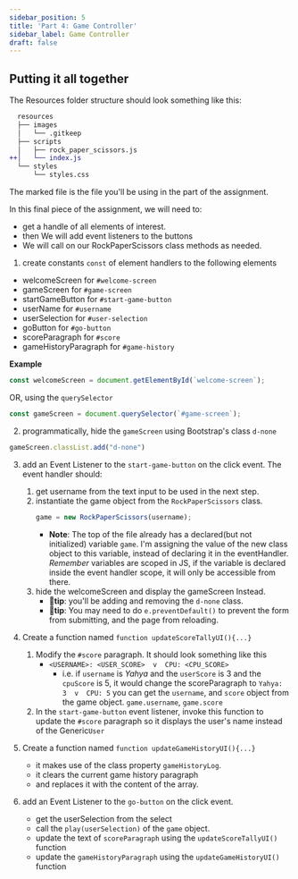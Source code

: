 ```yaml
---
sidebar_position: 5
title: 'Part 4: Game Controller'
sidebar_label: Game Controller
draft: false
---
```


## Putting it all together

The Resources folder structure should look something like this:
```diff
  resources
  ├── images
  │   └── .gitkeep
  ├── scripts
  │   ├── rock_paper_scissors.js
++│   └── index.js
  └── styles
      └── styles.css
```
The marked file is the file you'll be using in the part of the assignment.

In this final piece of the assignment, we will need to:
* get a handle of all elements of interest.
* then We will add event listeners to the buttons
* We will call on our RockPaperScissors class methods as needed.

1. create constants `const` of element handlers to the following elements
  * welcomeScreen for `#welcome-screen`
  * gameScreen for `#game-screen`
  * startGameButton for `#start-game-button`
  * userName for `#username`
  * userSelection for `#user-selection`
  * goButton for `#go-button`
  * scoreParagraph for `#score`
  * gameHistoryParagraph for `#game-history`

  **Example**
  ```js
  const welcomeScreen = document.getElementById(`welcome-screen`);
  ```
  OR, using the `querySelector`
  ```js
  const gameScreen = document.querySelector(`#game-screen`);
  ```

2. programmatically, hide the `gameScreen` using Bootstrap's class `d-none`
  ```js
  gameScreen.classList.add("d-none")
  ```

3. add an Event Listener to the `start-game-button` on the click event. The event handler should:

    1. get username from the text input to be used in the next step.
    2. instantiate the game object from the `RockPaperScissors` class.
        ```js
        game = new RockPaperScissors(username);
        ```
        * **Note**: The top of the file already has a declared(but not initialized) variable `game`. I'm assigning the value of the new class object to this variable, instead of declaring it in the eventHandler. *Remember* variables are scoped in JS, if the variable is declared inside the event handler scope, it will only be accessible from there.
    3. hide the welcomeScreen and display the gameScreen Instead.
        * **🦉tip**: you'll be adding and removing the `d-none` class.
        * **🦉tip**: You may need to do `e.preventDefault()` to prevent the form from submitting, and the page from reloading.


4. Create a function named `function updateScoreTallyUI(){...}`
    1. Modify the `#score` paragraph. It should look something like this
        * `<USERNAME>: <USER_SCORE>  v  CPU: <CPU_SCORE>`
            * i.e. if `username` is *Yahya* and the `userScore` is 3 and the `cpuScore` is 5, it would change the scoreParagraph to `Yahya: 3  v  CPU: 5`
        you can get the `username`, and `score` object from the game object. `game.username`, `game.score`
    2. In the `start-game-button` event listener, invoke this function to update the `#score` paragraph so it displays the user's name instead of the Generic`User`

5. Create a function named `function updateGameHistoryUI(){...}`
    * it makes use of the class property `gameHistoryLog`.
    * it clears the current game history paragraph
    * and replaces it with the content of the array.

6. add an Event Listener to the `go-button` on the click event.
    * get the userSelection from the select
    * call the `play(userSelection)` of the `game` object.
    * update the text of `scoreParagraph` using the `updateScoreTallyUI()` function
    * update the `gameHistoryParagraph` using the `updateGameHistoryUI()` function